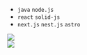 - `java` `node.js`
- `react` `solid-js`
- `next.js` `nest.js` `astro`

<a href="https://medium.com/@gyuc219"><img src="https://img.shields.io/badge/Medium-12100E?style=for-the-badge&logo=medium&logoColor=white"/></a>\
<a href="https://lee-gyu.github.io/"><img src="https://img.shields.io/badge/Profile-262626?style=for-the-badge"/></a>
